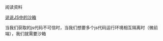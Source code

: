 阅读资料

[说说JS中的沙箱](https://juejin.cn/post/6844903954074058760)

当我们获取的js代码不可信时，当我们想要多个js代码运行环境相互隔离时（微前端），我们就需要沙箱